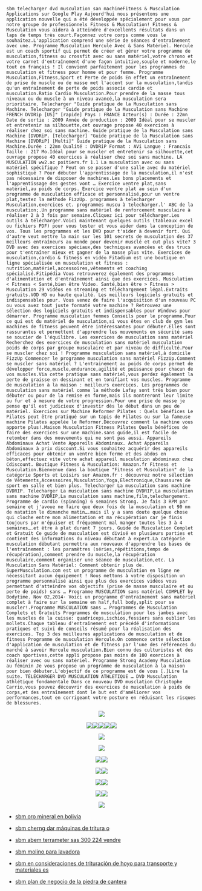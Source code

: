 
```
sbm telecharger dvd musculation san machineFitness & Musculation Applications sur Google Play Aujourd'hui nous présentons une application nouvelle qui a été développée spécialement pour vous par notre groupe de professionnels Fitness & Musculation! Fitness & Musculation vous aidera à atteindre d'excellents résultats dans un laps de temps très court.Façonnez votre corps comme vous le souhaitez.L'application comprend une série de séances d'entraînement avec une. Programme Musculation Hercule Avec & Sans Matériel. Hercule est un coach sportif qui permet de créer et gérer votre programme de musculation,fitness ou crossfit avec ou sans matériel,votre chrono et votre carnet d'entraînement d'une façon intuitive,souple et moderne,le tout en français ! Il convient parfaitement pour les programmes de musculation et fitness pour homme et pour femme. Programme Musculation,Fitness,Sport et Perte de poids En effet un entraînement de prise de muscle ou de masse met l'accent sur la musculation,tandis qu'un entraînement de perte de poids associe cardio et musculation.Ratio Cardio Musculation.Pour prendre de la masse tous niveaux ou du muscle à un niveau avancé,la musculation sera prioritaire. Telecharger "Guide pratique de la Musculation sans Machine. Telecharger "Guide pratique de la Musculation sans Machine FRENCH DVDRip [US]" [rapide] Pays : FRANCE Acteur(s) : Durée : 22mn Date de sortie : 2009 Année de production : 2009 Idéal pour se muscler et entretenir sa silhouette,cet ouvrage propose 40 exercices à réaliser chez soi sans machine. Guide pratique de la Musculation sans Machine [DVDRiP. [Telecharger] "Guide pratique de la Musculation sans Machine [DVDRiP] [Multi]" Guide pratique de la Musculation sans Machine.Durée : 22mn Qualité : DVDRiP Format : AVi Langue : Francais Taille : 217 Mo.Idéal pour se muscler et entretenir sa silhouette,cet ouvrage propose 40 exercices à réaliser chez soi sans machine. LA MUSCULATION ww2.ac poitiers.fr 1.1 La musculation avec ou sans matériel spécifique ? Peut on se passer d'une salle avec du matériel sophistiqué ? Pour débuter l'apprentissage de la musculation,il n'est pas nécessaire de disposer de machines.Les bons placements et l'apprentissage des gestes vont … Exercice ventre plat,sans matériel,au poids de corps. Exercice ventre plat au sein d'un programme de musculation efficace et personnalisé,pour un ventre plat,testez la méthode FizzUp. programmes à telecharger Musculation,exercices et. programmes muscu à telecharger.l' ABC de la musculation;.Un programme sans matériel de renforcement musculaire à réaliser 2 à 3 fois par semaine.Cliquez ici pour télécharger.Les outils à télécharger.Voici maintenant quelques outils (tableaux excel ou fichiers PDF) pour vous tester et vous aider dans la conception de vos. Tous les programmes et les DVD pour t'aider à devenir fort. Qui d'autre veut mettre la main sur les 101 secrets de musculation des 37 meilleurs entraîneurs au monde pour devenir musclé et cut plus vite? 3 DVD avec des exercices spéciaux,des techniques avancées et des trucs pour t'entraîner mieux et gagner de la masse plus vite. Exercices de musculation,cardio & fitness en vidéo Fitadium est une boutique en ligne spécialisée en musculation et fitness : nutrition,matériel,accessoires,vêtements et coaching spécialisé.Fitipédia Vous retrouverez également des programmes d'alimentation et d'entraînement ainsi que des exercices. Musculation < Fitness < Santé,bien être Video. Santé,bien être > Fitness > Musculation 29 vidéos en streaming et téléchargement légal.Extraits gratuits.VOD HD ou haute qualité. Les meilleurs logiciels gratuits et indispensables pour. Vous venez de faire l'acquisition d'un nouveau PC ou vous avez tout juste formaté votre machine ? Retrouvez une sélection des logiciels gratuits et indispensables pour Windows pour démarrer. Programme musculation femmes Conseils pour le programme.Pour ce qui est du matériel de musculation,si vous êtes en club de gym les machines de fitness peuvent être intéressantes pour débuter.Elles sont rassurantes et permettent d'apprendre les mouvements en sécurité sans se soucier de l'équilibre. Les exercices de musculation sans matériel Recherchez des exercices de musculation sans matériel musculation poids de corps par groupe musculaire et par niveau de difficulté.Pour se muscler chez soi ! Programme musculation sans matériel,à domicile FizzUp Commencer le programme musculation sans matériel FizzUp.Comment se muscler sans matériel ? L'entrainement au poids de corps permet de développer force,muscle,endurance,agilité et puissance pour chacun de vos muscles.Via cette pratique sans matériel,vous perdez également la perte de graisse en dessinant et en tonifiant vos muscles. Programme de musculation à la maison : meilleurs exercices. Les programmes de musculation sans matériel comme la méthode Lafay sont très bien pour débuter ou pour de la remise en forme,mais ils montreront leur limite au fur et à mesure de votre progression.Pour une prise de masse je pense qu'il est judicieux d'investir dès le début dans un peu de matériel. Exercices sur Machine Reformer Pilates : Quels bénéfices Le Pilates peut être pratiqué sur un tapis de Pilates ou sur la fameuse machine Pilates appelée le Reformer.Découvrez comment la machine vous apporte plus!.Maison Musculation Fitness Pilates Quels bénéfices de faire des exercices sur une machine.sans guide,il est facile de retomber dans des mouvements qui ne sont pas aussi. Appareils Abdominaux Achat Vente Appareils Abdominaux. Achat Appareils Abdominaux à prix discount.Si vous souhaitez acquérir des appareils efficaces pour obtenir un ventre bien ferme et des abdos en béton,effectuez vite votre achat appareil musculation abdominaux chez Cdiscount. Boutique Fitness & Musculation: Amazon.fr Fitness et Musculation.Bienvenue dans la boutique "Fitness et Musculation" de la catégorie Sports et Loisirs sur Amazon.fr : découvrez notre sélection de Vêtements,Accessoires,Musculation,Yoga,Electronique,Chaussures de sport en salle et bien plus. Telecharger La musculation sans machine DVDRIP. Telecharger La musculation sans machine DVDRIP,La musculation sans machine DVDRIP,La musculation sans machine,film,telechargement. Programme de cardio (spinning) 6 semaines Strong. Je fais 3 RPM par semaine et j'avoue ne faire que deux fois de la musculation et 90 mn de natation le dimanche matin….mais il y a sans doute quelque chose qui cloche entre mon alimentation et ma récupération car je finis toujours par m'épuiser et fréquemment mal manger toutes les 3 à 4 semaines….et être à plat durant 7 jours. Guide de Musculation Complet et Gratuit Ce guide de musculation est divisé en plusieurs parties et contient des informations du niveau débutant à expert.La catégorie musculation débutant permettra aux nouveaux d'apprendre les bases de l'entraînement : les paramètres (séries,répétitions,temps de récupération),comment prendre du muscle,la récupération musculaire,comment organiser une séance de musculation,etc. La Musculation Sans Matériel: Comment obtenir plus de. SuperMusculation.com est un programme de musculation en ligne ne nécessitant aucun équipement ! Nous mettons à votre disposition un programme personnalisé ainsi que plus des exercices vidéos vous permettant d'atteindre vos objectifs (prise de masse musculaire et ou perte de poids) sans … Programme MUSCULATION sans matériel COMPLET by Bodytime. Nov 02,2014· Voici un programme d'entraînement sans matériel complet à faire sur la semaine en half,full body,split pour se muscler!.Programme MUSCULATION sans … Programmes de Musculation Complets et Gratuits Programmes de musculation pour les jambes avec les muscles de la cuisse: quadriceps,ischios,fessiers sans oublier les mollets.Chaque tableau d'entraînement est précédé d'informations pratiques et suivi de conseils résumé pour la réalisation des exercices. Top 3 des meilleures applications de musculation et de fitness Programme de musculation Hercule.On commence cette sélection d'application de musculation et de fitness par l'une des références du marché à savoir Hercule musculation.Bien connu des culturistes et des coach sportives,cette appli propose pas moins de 100 exercices à réaliser avec ou sans matériel. Programme Strong Academy Musculation au féminin Je vous propose un programme de musculation à la maison pour bien débuter.L'objectif de ce programme est de vous [.]Lire la suite. TÉLÉCHARGER DVD MUSCULATION ATHLETIQUE … DVD Musculation athlétique fondamentale Dans ce nouveau DVD musclation Christophe Carrio,vous pouvez découvrir des exercices de musculation à poids de corps,et des entraînement dont le but est d'améliorer vos performances,tout en corrigeant votre posture en réduisant les risques de blessures. 
```

<div align="center">

<a href="https://es-crusher.shibang-china.com/github&k=sbm+telecharger+dvd+musculation+san+machine"><img src="https://static.shibang-china.com/es/crusher/logo.jpg"></a>

<a href="https://es-crusher.shibang-china.com/github&k=sbm+telecharger+dvd+musculation+san+machine"><img src="https://static.shibang-china.com/es/crusher/index.jpg"></a><a href="https://es-crusher.shibang-china.com/material.htmlgithub&k=sbm+telecharger+dvd+musculation+san+machine"><img src="https://static.shibang-china.com/es/crusher/material.jpg"></a><a href="https://es-crusher.shibang-china.com/application.htmlgithub&k=sbm+telecharger+dvd+musculation+san+machine"><img src="https://static.shibang-china.com/es/crusher/application.jpg"></a><a href="https://es-crusher.shibang-china.com/aboutus.htmlgithub&k=sbm+telecharger+dvd+musculation+san+machine"><img src="https://static.shibang-china.com/es/crusher/aboutus.jpg"></a><a href="https://es-crusher.shibang-china.com/contact.htmlgithub&k=sbm+telecharger+dvd+musculation+san+machine"><img src="https://static.shibang-china.com/es/crusher/contact.jpg"></a>

<a href="https://es-crusher.shibang-china.com/github&k=sbm+telecharger+dvd+musculation+san+machine"><img src="https://static.shibang-china.com/es/crusher/banner.jpg"></a>

<a href="https://swt.shibang-china.com/github&k=sbm+telecharger+dvd+musculation+san+machine"><img src="https://static.shibang-china.com/es/crusher/text.jpg"></a>

<a href="https://swt.shibang-china.com/github&k=sbm+telecharger+dvd+musculation+san+machine"><img src="https://static.shibang-china.com/es/crusher/chat.jpg"></a><a href="https://es-crusher.shibang-china.com/contact.htmlgithub&k=sbm+telecharger+dvd+musculation+san+machine"><img src="https://static.shibang-china.com/es/crusher/message.jpg"></a>

<a href="https://es-crusher.shibang-china.com/products/pe.htmlgithub&k=sbm+telecharger+dvd+musculation+san+machine"><img src="https://static.shibang-china.com/es/crusher/pe.jpg"></a><a href="https://es-crusher.shibang-china.com/products/pf.htmlgithub&k=sbm+telecharger+dvd+musculation+san+machine"><img src="https://static.shibang-china.com/es/crusher/pf.jpg"></a>

<a href="https://es-crusher.shibang-china.com/products/hpt.htmlgithub&k=sbm+telecharger+dvd+musculation+san+machine"><img src="https://static.shibang-china.com/es/crusher/hpt.jpg"></a><a href="https://es-crusher.shibang-china.com/products/vsi.htmlgithub&k=sbm+telecharger+dvd+musculation+san+machine"><img src="https://static.shibang-china.com/es/crusher/vsi.jpg"></a>

<a href="https://es-crusher.shibang-china.com/products/klv.htmlgithub&k=sbm+telecharger+dvd+musculation+san+machine"><img src="https://static.shibang-china.com/es/crusher/klv.jpg"></a><a href="https://es-crusher.shibang-china.com/products/portable.htmlgithub&k=sbm+telecharger+dvd+musculation+san+machine"><img src="https://static.shibang-china.com/es/crusher/portable.jpg"></a>

<a href="https://swt.shibang-china.com/github&k=sbm+telecharger+dvd+musculation+san+machine"><img src="https://static.shibang-china.com/es/crusher/case.jpg"></a>

</div>


* [sbm oro mineral en bolivia](sbm%20oro%20mineral%20en%20bolivia.md)

* [sbm cherng dar máquinas de tritura o](sbm%20cherng%20dar%20m%C3%A1quinas%20de%20tritura%20o.md)

* [sbm abem terrameter sas 300 224 vendre](sbm%20abem%20terrameter%20sas%20300%20224%20vendre.md)

* [sbm molino para lavadora](sbm%20molino%20para%20lavadora.md)

* [sbm en consideraciones de trituración de hoyo para transporte y materiales es](sbm%20en%20consideraciones%20de%20trituraci%C3%B3n%20de%20hoyo%20para%20transporte%20y%20materiales%20es.md)

* [sbm plan de negocio de la piedra de cantera](sbm%20plan%20de%20negocio%20de%20la%20piedra%20de%20cantera.md)